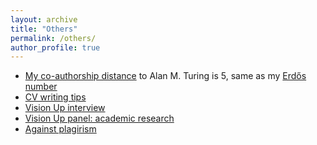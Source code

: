 ```yaml
---
layout: archive
title: "Others"
permalink: /others/
author_profile: true
---
```


- [My co-authorship distance](https://www.csauthors.net/distance/mohammad-m-ahmadpanah/alan-m-turing) to Alan M. Turing is 5, same as my [Erdős number](https://www.csauthors.net/distance/mohammad-m-ahmadpanah/paul-erdos)
- [CV writing tips](/cv-workshop)
- [Vision Up interview](https://youtu.be/M6lmdOlpbDk)
- [Vision Up panel: academic research](https://youtu.be/9bzZfwGc48o)
- [Against plagirism](http://pap.blog.ir/)
